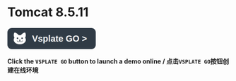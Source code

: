 # Tomcat 8.5.11

<a href="https://www.vsplate.com/?docker-compose=https://github.com/vsplate/dcenvs/tomcat/8.5.11"><img alt="VSPLATE GO" src="https://raw.githubusercontent.com/vsplate/images/master/vsgo_btn.png" width="200px"></a>

**Click the `VSPLATE GO` button to launch a demo online / 点击`VSPLATE GO`按钮创建在线环境**